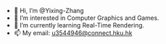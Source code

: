 - 👋 Hi, I’m @Yixing-Zhang
- 👀 I’m interested in Computer Graphics and Games.
- 🌱 I’m currently learning Real-Time Rendering.
- 📫 My email: u3544946@connect.hku.hk

